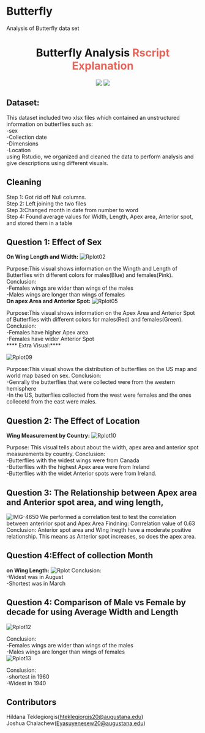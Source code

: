 # Butterfly
Analysis of Butterfly data set


<h1 align="center"> Butterfly Analysis
     <a style="color:#E7655A;"> Rscript Explanation</a>
</h1>

<p align="center">  
<a><img src="https://img.shields.io/github/stars/FitBeatDepresso?label=Organization%20Stars&style=social"></a>     
<a href="https://opensource.org/licenses/MIT"><img src="https://img.shields.io/badge/license-MIT-blue.svg"></a>
</p>


## Dataset: 
This dataset included two xlsx files which contained an unstructured information on butterflies such as:<br>
     -sex<br>
     -Collection date<br>
     -Dimensions<br>
     -Location<br>
using Rstudio, we organized and cleaned the data to perform analysis and give descriptions using different visuals.
## Cleaning
 Step 1: Got rid off Null columns.<br>
 Step 2: Left joining the two files<br>
 Step 3:Changed month in date from number to word<br>
 Step 4: Found average values for Width, Length, Apex area, Anterior spot, and stored them in a table<br>


 ## Question 1: Effect of Sex 
 **On Wing Length and Width:**
 ![Rplot02](https://user-images.githubusercontent.com/108307724/207140937-aeabdb32-b60b-43e4-8484-c35dc89c43e8.png)
 
 Purpose:This visual shows information on the Wingth and Length of Butterflies with different colors for males(Blue) and females(Pink). 
Conclusion:<br>
-Females wings are wider than wings of the males<br>
-Males wings are longer than wings of females<br>
**On apex Area and Anterior Spot:**
 ![Rplot05](https://user-images.githubusercontent.com/108307724/207142182-63dfdbd5-43a2-424b-b00f-4f4a962df130.png)

Purpose:This visual shows information on the Apex Area and Anterior Spot of Butterflies with different colors for males(Red) and females(Green). 
Conclusion:<br>
-Females have higher Apex area<br>
-Females have wider Anterior Spot<br>
**** Extra Visual:****

![Rplot09](https://user-images.githubusercontent.com/108307724/207144114-1edfb004-d486-4c0a-9d18-cf13b7b8bd83.png)

Purpose:This visual shows the distribution of butterflies on the US map and world map based on sex. 
Conclusion:<br>
-Genrally the butterflies that were collected were from the western hemisphere<br>
-In the US, butterflies collected from the west were females and the ones collecetd from the east were males.<br>

 ## Question 2: The Effect of Location
 **Wing Measurement by Country:**
 ![Rplot10](https://user-images.githubusercontent.com/108307724/207145147-ed81ab58-8d50-4b8b-8bae-81b521b08e39.png)

Purpose: This visual tells about about the width, apex area and anterior spot measurements by country.
Conclusion:<br>
-Butterflies with the widest wings were from Canada<br>
-Butterflies with the highest Apex area were from Ireland<br>
-Butterflies with the widet Anterior spots were from Ireland.<br>

 ## Question 3: The Relationship between Apex area and Anterior spot area, and wing length,
 ![IMG-4650](https://user-images.githubusercontent.com/108307724/207147357-a7d0c39d-bb54-44a7-b0dd-1a2537c79a17.jpg)
We performed a correlation test to test the correlation between anteririor spot and Apex Area
Findning: Corrrelation value of 0.63
Conclusion: Anterior spot area and WIng lnegth have a moderate positive relationship. This means as Anterior spot increases, so does the apex area.
## Question 4:Effect of collection Month
**on Wing Length:**
![Rplot](https://user-images.githubusercontent.com/108307724/207148516-be0576c3-2352-43e4-b763-fe13765b021b.png)
Conclusion: <br>
-Widest was in August<br>
-Shortest was in March<br>

## Question 4: Comparison of Male vs Female by decade for using Average Width and Length

![Rplot12](https://user-images.githubusercontent.com/108307724/207151442-05b4c58a-8b80-4308-b2e6-2c67026f34c0.png)

Conclusion:<br>
-Females wings are wider than wings of the males<br>
-Males wings are longer than wings of females<br>
![Rplot13](https://user-images.githubusercontent.com/108307724/207151525-282a4e9b-f08b-48f5-8845-13e6c955dcef.png)

Conslusion:<br>
-shortest in 1960<br>
-Widest in 1940



## Contributors
Hildana Teklegiorgis(hteklegiorgis20@augustana.edu)<br>
Joshua Chalachew(Eyasuyenesew20@augustana.edu)<br>



